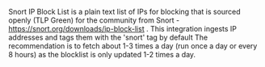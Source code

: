 Snort IP Block List is a plain text list of IPs for blocking that is sourced openly (TLP Green) for the community from Snort - https://snort.org/downloads/ip-block-list . This integration ingests IP addresses and tags them with the 'snort' tag by default
The recommendation is to fetch about 1-3 times a day (run once a day or every 8 hours) as the blocklist is only updated 1-2 times a day.
